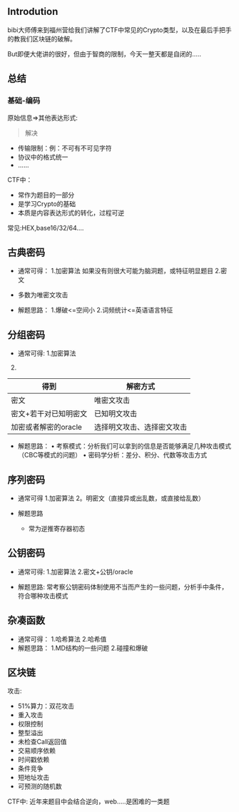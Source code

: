 
## Introdution

bibi大师傅来到福州营给我们讲解了CTF中常见的Crypto类型，以及在最后手把手的教我们区块链的破解。

But即便大佬讲的很好，但由于智商的限制，今天一整天都是自闭的.....

## 总结

### 基础-编码

原始信息=>其他表达形式:

> 解决

- 传输限制：例：不可有不可见字符
- 协议中的格式统一
- ......

CTF中：
- 常作为题目的一部分
- 是学习Crypto的基础
- 本质是内容表达形式的转化，过程可逆

常见:HEX,base16/32/64....

## 古典密码

- 通常可得：
1.加密算法
如果没有则很大可能为脑洞题，或特征明显题目
2.密文

- 多数为唯密文攻击

- 解题思路：
1.爆破<=空间小
2.词频统计<=英语语言特征

## 分组密码

- 通常可得:
1.加密算法
2.

| 得到 | 解密方式 |
| --- | --- |
|密文|唯密文攻击|
|密文+若干对已知明密文|已知明文攻击|
|加密或者解密的oracle|选择明文攻击、选择密文攻击|

- 解题思路：
• 考察模式：分析我们可以拿到的信息是否能够满足几种攻击模式（CBC等模式的问题）
• 密码学分析：差分、积分、代数等攻击方式

## 序列密码

- 通常可得
1.加密算法
2。明密文（直接异或出乱数，或直接给乱数）

- 解题思路
	- 常为逆推寄存器初态

## 公钥密码

- 通常可得:
1.加密算法
2.密文+公钥/oracle

- 解题思路:
常考察公钥密码体制使用不当而产生的一些问题，分析手中条件，符合哪种攻击模式

## 杂凑函数
- 通常可得：
1.哈希算法
2.哈希值
- 解题思路：
1.MD结构的一些问题
2.碰撞和爆破

## 区块链

攻击:
- 51%算力：双花攻击
- 重入攻击
- 权限控制
- 整型溢出
- 未检查Call返回值
- 交易顺序依赖
- 时间戳依赖
- 条件竞争
- 短地址攻击
- 可预测的随机数

CTF中:
近年来题目中会结合逆向，web.....是困难的一类题

